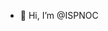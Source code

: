 - 👋 Hi, I’m @ISPNOC


<!---
ISPNOC/ISPNOC is a ✨ special ✨ repository because its `README.md` (this file) appears on your GitHub profile.
You can click the Preview link to take a look at your changes.
--->
